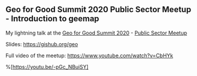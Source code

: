 ## Geo for Good Summit 2020 Public Sector Meetup - Introduction to geemap

My lightning talk at the [Geo for Good Summit 2020](https://earthoutreachonair.withgoogle.com/events/geoforgood20) - [Public Sector Meetup]( https://tiny.cc/g4g20-public-sector) 

Slides: https://gishub.org/geo

Full video of the meetup: https://www.youtube.com/watch?v=CbHYk

%[https://youtu.be/-pGc_NBuiSY]